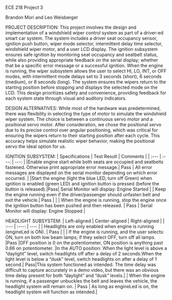 ECE 218 Project 3

Brandon Mori and Leo Weisberger

PROJECT DESCRIPTION:
This project involves the design and implementation of a windshield wiper control system as part of a driver-ed smart car system. The system includes a driver seat occupancy sensor, ignition push button, wiper mode selector, intermittent delay time selector, windshield wiper motor, and a user LCD display. The ignition subsystem ensures safe ignition by monitoring seat occupancy and seatbelt status, while also providing appropriate feedback on the serial display; whether that be a specific error message or a successful ignition. When the engine is running, the wiper subsystem allows the user to select HI, LO, INT, or OFF modes, with intermittent mode delays set to 3 seconds (short), 6 seconds (medium), or 8 seconds (long). The system ensures the wipers return to the starting position before stopping and displays the selected mode on the LCD. This design prioritizes safety and convenience, providing feedback for each system state through visual and auditory indicators.

DESIGN ALTERNATIVES:
While most of the hardware was predetermined, there was flexibility in selecting the type of motor to simulate the windshield wiper system. The choice is between a continuous servo motor and a positional servo motor. After consideration, we chose the positional servo due to its precise control over angular positioning, which was critical for ensuring the wipers return to their starting position after each cycle. This accuracy helps simulate realistic wiper behavior, making the positional servo the ideal option for us.

IGNITION SUBSYSTEM:
| Specifications | Test Result | Comments |
| :---         |     :---:      |          ---: |
|Enable engine start while both seats are occupied and seatbelts fastened. Otherwise print appropriate error message.| Pass | All error messages are displayed on the serial monitor depending on which error occurred. |
|Start the engine (light the blue LED, turn off Green) when ignition is enabled (green LED) and ignition button is pressed  (before the button is released).|Pass| Serial Monitor will display: Engine Started  |
| Keep the engine running even if the driver/passenger should unfasten belt and exit the vehicle.|  Pass | |
| When the engine is running, stop the engine once the ignition button has been pushed and then released. | Pass | Serial Monitor will display: Engine Stopped |

HEADLIGHT SUBSYSTEM:
| Left-aligned | Center-aligned | Right-aligned |
| :---         |     :---:      |          ---: |
| Headlights are only enabled when engine is running (engineLed is ON). | Pass |  |
| If the engine is running, and the user selects: ON, turn on both low beam lamps; if they select OFF, turn off all lamps. |Pass |OFF position is 0 on the potentiometer, ON position is anything past 0.66 on potentiometer. 
|In the AUTO position: When the light level is above a “daylight” level, switch headlights off after a delay of 2 seconds.When the light level is below a “dusk” level, switch headlights on after a delay of 1 second.| Pass|This system functioned as intended. The time delay was difficult to capture accurately in a demo video, but there was an obvious time delay present for both “daylight” and “dusk” levels.|
| When the engine is running, if a passenger unbuckles the belt and leaves the vehicle, the headlight system will remain on.  | Pass   | As long as engineLed is on, the headlight system will function as intended.|
